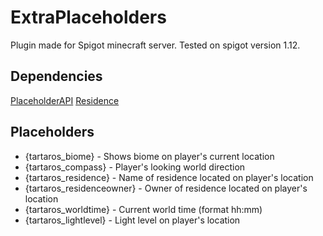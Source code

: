 # ExtraPlaceholders
Plugin made for Spigot minecraft server. Tested on spigot version 1.12.

## Dependencies ##
[PlaceholderAPI](https://www.spigotmc.org/resources/placeholderapi.6245/)
[Residence](https://www.spigotmc.org/resources/residence-1-7-10-up-to-1-12.11480/)

## Placeholders ##

 - {tartaros_biome} - Shows biome on player's current location
 - {tartaros_compass} - Player's looking world direction
 - {tartaros_residence} - Name of residence located on player's location
 - {tartaros_residenceowner} - Owner of residence located on player's location
 - {tartaros_worldtime} - Current world time (format hh:mm)
 - {tartaros_lightlevel} - Light level on player's location
